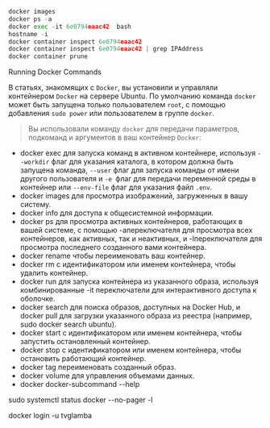 ``` python
docker images
docker ps -a
docker exec -it 6e0794eaac42  bash
hostname -i
docker container inspect 6e0794eaac42 
docker container inspect 6e0794eaac42 | grep IPAddress
docker container prune
```


Running Docker Commands

В статьях, знакомящих с ``Docker``, вы установили и управляли контейнером ``Docker`` на сервере Ubuntu. По умолчанию команда ``docker`` может быть запущена только пользователем ``root``, с помощью добавления ``sudo power`` или пользователем в группе ``docker``.

> Вы использовали команду ``docker`` для передачи параметров, подкоманд и аргументов в ваш контейнер ``Docker``:

- docker exec для запуска команд в активном контейнере, используя ``--workdir`` флаг для указания каталога, в котором должна быть запущена команда, ``--user`` флаг для запуска команды от имени другого пользователя  и ``-e ``флаг для передачи переменной среды в контейнер или ``--env-file`` флаг для указания файл ``.env``.
- docker images для просмотра изображений, загруженных в вашу систему.
- docker info для доступа к общесистемной информации.
- docker ps для просмотра активных контейнеров, работающих в вашей системе, с помощью -aпереключателя для просмотра всех контейнеров, как активных, так и неактивных, и -lпереключателя для просмотра последнего созданного вами контейнера.
- docker rename чтобы переименовать ваш контейнер.
- docker rm с идентификатором или именем контейнера, чтобы удалить контейнер.
- docker run для запуска контейнера из указанного образа, используя комбинированные -it переключатели для интерактивного доступа к оболочке.
- docker search для поиска образов, доступных на Docker Hub, и docker pull для загрузки указанного образа из реестра (например,  sudo docker search ubuntu).
- docker start с идентификатором или именем контейнера, чтобы запустить остановленный контейнер.
- docker stop с идентификатором или именем контейнера, чтобы остановить работающий контейнер.
- docker tag переименовать созданный образ.
- docker volume для управления объемами данных.
- docker docker-subcommand --help
 
sudo systemctl status docker --no-pager -l
 
docker login -u tvglamba
